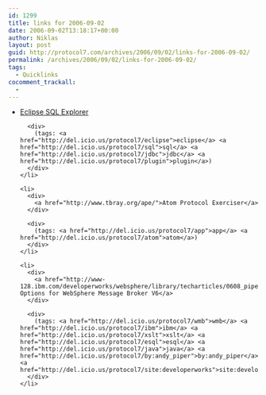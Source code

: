 ```yaml
---
id: 1299
title: links for 2006-09-02
date: 2006-09-02T13:18:17+00:00
author: Niklas
layout: post
guid: http://protocol7.com/archives/2006/09/02/links-for-2006-09-02/
permalink: /archives/2006/09/02/links-for-2006-09-02/
tags:
  - Quicklinks
cocomment_trackall:
  - 
---
```

<div class='microid-ebc3f76ebe96c6cc3c060f029c4495ce33841493'>
  <ul>
    <li>
      <div>
        <a href="http://eclipsesql.sourceforge.net/index.html">Eclipse SQL Explorer</a>
      </div>
      
      <div>
        (tags: <a href="http://del.icio.us/protocol7/eclipse">eclipse</a> <a href="http://del.icio.us/protocol7/sql">sql</a> <a href="http://del.icio.us/protocol7/jdbc">jdbc</a> <a href="http://del.icio.us/protocol7/plugin">plugin</a>)
      </div>
    </li>
    
    <li>
      <div>
        <a href="http://www.tbray.org/ape/">Atom Protocol Exerciser</a>
      </div>
      
      <div>
        (tags: <a href="http://del.icio.us/protocol7/app">app</a> <a href="http://del.icio.us/protocol7/atom">atom</a>)
      </div>
    </li>
    
    <li>
      <div>
        <a href="http://www-128.ibm.com/developerworks/websphere/library/techarticles/0608_piper/0608_piper.html">Transformation Options for WebSphere Message Broker V6</a>
      </div>
      
      <div>
        (tags: <a href="http://del.icio.us/protocol7/wmb">wmb</a> <a href="http://del.icio.us/protocol7/ibm">ibm</a> <a href="http://del.icio.us/protocol7/xslt">xslt</a> <a href="http://del.icio.us/protocol7/esql">esql</a> <a href="http://del.icio.us/protocol7/java">java</a> <a href="http://del.icio.us/protocol7/by:andy_piper">by:andy_piper</a> <a href="http://del.icio.us/protocol7/site:developerworks">site:developerworks</a>)
      </div>
    </li>
  </ul>
</div>